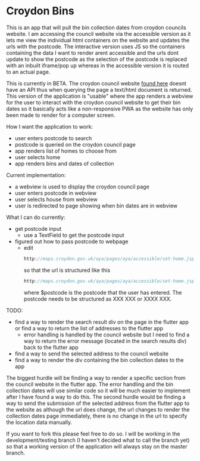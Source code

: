 # Croydon Bins

This is an app that will pull the bin collection dates from croydon councils website. I am accessing the council website via the accessible version as it lets me view the individual html containers on the website and updates the urls with the postcode. The interactive version uses JS so the containers containing the data I want to render arent accessible and the urls dont update to show the postcode as the selection of the postcode is replaced with an inbuilt iframe/pop up whereas in the accessible version it is routed to an actual page.

This is currently in BETA. The croydon council website [found here](http://maps.croydon.gov.uk/aya/pages/aya/accessible/set-home.jsp?address=&command=searchAddress) doesnt have an API thus when querying the page a text/html document is returned. This version of the application is "usable" where the app renders a webview for the user to interact with the croydon council website to get their bin dates so it basically acts like a non-responsive PWA as the website has only been made to render for a computer screen.

How I want the application to work:
- user enters postcode to search
- postcode is queried on the croydon council page
- app renders list of homes to choose from
- user selects home
- app renders bins and dates of collection

Current implementation:
- a webview is used to display the croydon council page
- user enters postcode in webview
- user selects house from webview
- user is redirected to page showing when bin dates are in webview

What I can do currently:
- get postcode input
  - use a TextField to get the postcode input
- figured out how to pass postcode to webpage
  - edit 
    ```dart
    http://maps.croydon.gov.uk/aya/pages/aya/accessible/set-home.jsp?address=&command=searchAddress&page=2
    ``` 
    so that the url is structured like this 
    ```dart
    http://maps.croydon.gov.uk/aya/pages/aya/accessible/set-home.jsp?address=$postcode&command=searchAddress&page=2
    ```
    where $postcode is the postcode that the user has entered. The postcode needs to be structured as XXX XXX or XXXX XXX.

TODO:
- find a way to render the search result div on the page in the flutter app or find a way to return the list of addresses to the flutter app
  - error handling is handled by the council website but I need to find a way to return the error message (located in the search results div) back to the flutter app
- find a way to send the selected address to the council website
- find a way to render the div containing the bin collection dates to the app

The biggest hurdle will be finding a way to render a specific section from the council website in the flutter app. The error handling and the bin collection dates will use similar code so it will be much easier to implement after I have found a way to do this. The second hurdle would be finding a way to send the submission of the selected address from the flutter app to the website as although the url does change, the url changes to render the collection dates page immediately, there is no change in the url to specify the location data manually.

If you want to fork this please feel free to do so. I will be working in the development/testing branch (I haven't decided what to call the branch yet) so that a working version of the application will always stay on the master branch. 
